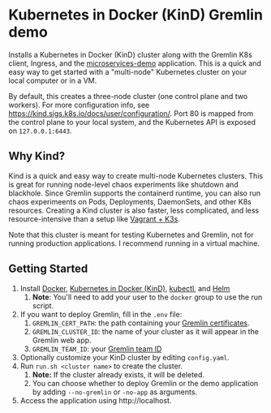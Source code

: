 # Kubernetes in Docker (KinD) Gremlin demo

Installs a Kubernetes in Docker (KinD) cluster along with the Gremlin K8s client, Ingress, and the [microservices-demo](https://github.com/GoogleCloudPlatform/microservices-demo) application. This is a quick and easy way to get started with a "multi-node" Kubernetes cluster on your local computer or in a VM.

By default, this creates a three-node cluster (one control plane and two workers). For more configuration info, see https://kind.sigs.k8s.io/docs/user/configuration/. Port 80 is mapped from the control plane to your local system, and the Kubernetes API is exposed on `127.0.0.1:6443`.

## Why Kind?

Kind is a quick and easy way to create multi-node Kubernetes clusters. This is great for running node-level chaos experiments like shutdown and blackhole. Since Gremlin supports the containerd runtime, you can also run chaos experimeents on Pods, Deployments, DaemonSets, and other K8s resources. Creating a Kind cluster is also faster, less complicated, and less resource-intensive than a setup like [Vagrant + K3s](https://github.com/8bitbuddhist/k3s-gremlin-demo).

Note that this cluster is meant for testing Kubernetes and Gremlin, not for running production applications. I recommend running in a virtual machine.

## Getting Started

1. Install [Docker](https://docs.docker.com/install/), [Kubernetes in Docker (KinD)](https://kind.sigs.k8s.io/), [kubectl](https://kubernetes.io/docs/tasks/tools/install-kubectl/), and [Helm](https://helm.sh/docs/intro/install/)
	1. **Note**: You'll need to add your user to the `docker` group to use the run script.
2. If you want to deploy Gremlin, fill in the `.env` file:
	1. `GREMLIN_CERT_PATH`: the path containing your [Gremlin certificates](https://www.gremlin.com/docs/infrastructure-layer/authentication/#signature-based-authentication).
	2. `GREMLIN_CLUSTER_ID`: the name of your cluster as it will appear in the Gremlin web app.
	3. `GREMLIN_TEAM_ID`: your [Gremlin team ID](https://app.gremlin.com/settings/teams)
3. Optionally customize your KinD cluster by editing `config.yaml`.
4. Run `run.sh <cluster name>` to create the cluster.
	1. **Note:** If the cluster already exists, it will be deleted.
	2. You can choose whether to deploy Gremlin or the demo application by adding `--no-gremlin` or `-no-app` as arguments.
5. Access the application using http://localhost.